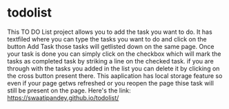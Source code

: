 # todolist
This TO DO List project allows you to add the task you want to do. It has textfiled where you can type the tasks you want to do and click on the button Add Task those tasks will getlisted 
down on the same page. Once your task is done you can simply click on the checkbox which will mark the tasks as completed task by striking a line on the checked task. if you are through with
the tasks you added in the list you can delete it by clicking on the cross button present there. This aaplication has local storage feature so even if your page getws refreshed or you reopen 
the page thise task will still be present on the page.
Here's the link: https://swaatipandey.github.io/todolist/
